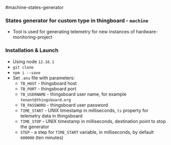 #machine-states-generator

### States generator for custom type in thingboard - `machine`
 - Tool is used for generating telemetry for new instances of hardware-monitoring-project

### Installation & Launch
 - Using node `12.16.1`
 - `git clone`
 - `npm i --save`
 - Set `.env` file with parameters:
    - `TB_HOST` - thingsboard host
    - `TB_PORT` - thingsboard port
    - `TB_USERNAME` - thingsboard user name, for example `tenant@thingsboard.org`
    - `TB_PASSWORD` - thingsboard user password
    - `TIME_START` - UNIX timestamp in milliseconds, `ts` property for telemetry data in thingsboard
    - `TIME_STOP` - UNIX timestamp in milliseconds, destination point to stop the generator
    - `STEP` - a step for `TIME_START` variable, in milliseconds, by default `600000` (ten minutes)   